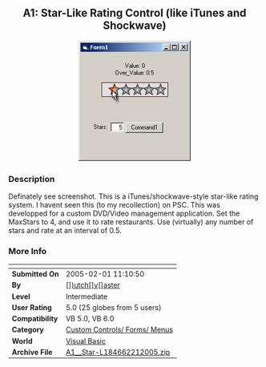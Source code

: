﻿<div align="center">

## A1: Star\-Like Rating Control \(like iTunes and Shockwave\)

<img src="PIC2005211115293687.gif">
</div>

### Description

Definately see screenshot. This is a iTunes/shockwave-style star-like rating system. I havent seen this (to my recollection) on PSC. This was developped for a custom DVD/Video management application. Set the MaxStars to 4, and use it to rate restaurants. Use (virtually) any number of stars and rate at an interval of 0.5.
 
### More Info
 


<span>             |<span>
---                |---
**Submitted On**   |2005-02-01 11:10:50
**By**             |[\[\]\)utch\[\]v\[\]aster](https://github.com/Planet-Source-Code/PSCIndex/blob/master/ByAuthor/utch-v-aster.md)
**Level**          |Intermediate
**User Rating**    |5.0 (25 globes from 5 users)
**Compatibility**  |VB 5\.0, VB 6\.0
**Category**       |[Custom Controls/ Forms/  Menus](https://github.com/Planet-Source-Code/PSCIndex/blob/master/ByCategory/custom-controls-forms-menus__1-4.md)
**World**          |[Visual Basic](https://github.com/Planet-Source-Code/PSCIndex/blob/master/ByWorld/visual-basic.md)
**Archive File**   |[A1\_\_Star\-L184662212005\.zip](https://github.com/Planet-Source-Code/utch-v-aster-a1-star-like-rating-control-like-itunes-and-shockwave__1-58612/archive/master.zip)








